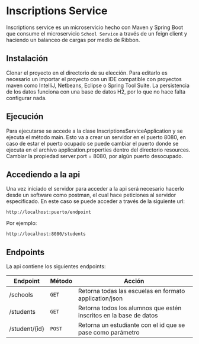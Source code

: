 # Inscriptions Service

Inscriptions service es un microservicio hecho con Maven y Spring Boot que consume el microservicio `School Service` a través de un feign client y haciendo un balanceo de cargas por medio de Ribbon.  

## Instalación

Clonar el proyecto en el directorio de su elección.
Para editarlo es necesario un importar el proyecto con un IDE compatible con proyectos maven como IntelliJ, Netbeans, Eclipse o Spring Tool Suite.
La persistencia de los datos funciona con una base de datos H2, por lo que no hace falta configurar nada.

## Ejecución

Para ejecutarse se accede a la clase InscriptionsServiceApplication y se ejecuta el método main.
Esto va a crear un servidor en el puerto 8080, en caso de estar el puerto ocupado se puede cambiar el puerto donde se ejecuta en el archivo application.properties dentro del directorio resources.
Cambiar la propiedad server.port = 8080, por algún puerto desocupado.

## Accediendo a la api

Una vez iniciado el servidor para acceder a la api será necesario hacerlo desde un software como postman, el cual hace peticiones al servidor especificado. En este caso se puede acceder a través de la siguiente url:

    http://localhost:puerto/endpoint

Por ejemplo:

    http://localhost:8080/students


## Endpoints

La api contiene los siguientes endpoints:

| Endpoint       | Método                        |Acción                       |
|----------------|-------------------------------|-----------------------------|
|/schools        |`GET`            |Retorna todas las escuelas en formato application/json            |
|/students    |`GET`            |Retorna todos los alumnos que estén inscritos en la base de datos|
|/student/{id}         |`POST`		   | Retorna un estudiante con el id que se pase como parámetro

